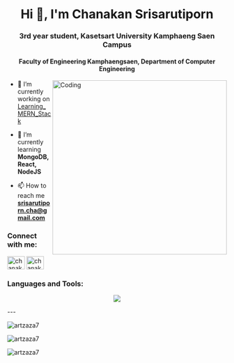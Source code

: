 <h1 align="center">Hi 👋, I'm Chanakan Srisarutiporn</h1>
<h3 align="center">3rd year student, Kasetsart University Kamphaeng Saen Campus</h3>
<h4 align="center">Faculty of Engineering Kamphaengsaen, Department of Computer Engineering</h4>
<img align="right" alt="Coding" width="400" src="https://upload.wikimedia.org/wikipedia/commons/6/6f/Programming123najra.gif">
<!-- <p align="left"> <img src="https://komarev.com/ghpvc/?username=artzaza7&label=Profile%20views&color=0e75b6&style=flat" alt="artzaza7" /> </p> -->

- 🔭 I’m currently working on [Learning_MERN_Stack](https://github.com/artzaza7/Learning_MERN_Stack)

- 🌱 I’m currently learning **MongoDB, React, NodeJS**

- 📫 How to reach me **srisarutiporn.cha@gmail.com**

<h3 align="left">Connect with me:</h3>
<p align="left">
<a href="https://fb.com/art.chanakan.33" target="blank"><img align="center" src="https://raw.githubusercontent.com/rahuldkjain/github-profile-readme-generator/master/src/images/icons/Social/facebook.svg" alt="chanakan srisarutiporn" height="30" width="40" /></a>
<a href="https://instagram.com/chanakans" target="blank"><img align="center" src="https://raw.githubusercontent.com/rahuldkjain/github-profile-readme-generator/master/src/images/icons/Social/instagram.svg" alt="chanakans" height="30" width="40" /></a>
</p>

<h3 align="left">Languages and Tools:</h3>
<p align="center">
  <a href="https://skillicons.dev">
    <img src="https://skillicons.dev/icons?i=linux,git,github,vscode,c,cpp,java,eclipse,html,css,javascript,bootstrap,php,mysql,laravel,python,flask,dart,flutter,androidstudio,go,firebase,figma,stackoverflow" />
  </a>
</p>
---

<p><img align="center" src="https://github-readme-stats.vercel.app/api?username=artzaza7&show_icons=true&hide=contribs,prs" alt="artzaza7" /></p>
<p><img align="center" src="https://github-readme-stats.vercel.app/api/top-langs/?username=artzaza7&layout=compact" alt="artzaza7" /></p>
<p><img align="center" src="https://github-readme-streak-stats.herokuapp.com/?user=artzaza7&" alt="artzaza7" /></p>
